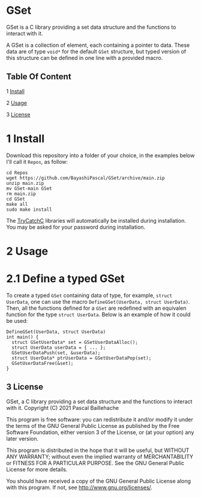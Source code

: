 # GSet

GSet is a C library providing a set data structure and the functions to interact with it.

A GSet is a collection of element, each containing a pointer to data. These data are of type `void*` for the default `GSet` structure, but typed version of this structure can be defined in one line with a provided macro.

## Table Of Content

1 [Install](https://github.com/BayashiPascal/GSet/tree/master#1-install)

2 [Usage](https://github.com/BayashiPascal/GSet/tree/master#2-usage)

3 [License](https://github.com/BayashiPascal/GSet/tree/master#3-license)

# 1 Install

Download this repository into a folder of your choice, in the examples below I'll call it `Repos`, as follow:
```
cd Repos
wget https://github.com/BayashiPascal/GSet/archive/main.zip
unzip main.zip
mv GSet-main GSet
rm main.zip
cd GSet
make all
sudo make install
```

The [TryCatchC](https://github.com/BayashiPascal/TryCatchC) libraries will automatically be installed during installation. You may be asked for your password during installation.

# 2 Usage

# 2.1 Define a typed GSet

To create a typed `GSet` containing data of type, for example, `struct UserData`, one can use the macro `DefineGSet(UserData, struct UserData)`. Then, all the functions defined for a `GSet` are redefined with an equivalen function for the type `struct UserData`. Below is an example of how it could be used:

```
DefineGSet(UserData, struct UserData)
int main() {
  struct GSetUserData* set = GSetUserDataAlloc();
  struct UserData userData = { ... };
  GSetUserDataPush(set, &userData);
  struct UserData* ptrUserData = GSetUserDataPop(set);
  GSetUserDataFree(&set);
}
```

## 3 License

GSet, a C library providing a set data structure and the functions to interact with it.
Copyright (C) 2021  Pascal Baillehache

This program is free software: you can redistribute it and/or modify
it under the terms of the GNU General Public License as published by
the Free Software Foundation, either version 3 of the License, or
(at your option) any later version.

This program is distributed in the hope that it will be useful,
but WITHOUT ANY WARRANTY; without even the implied warranty of
MERCHANTABILITY or FITNESS FOR A PARTICULAR PURPOSE.  See the
GNU General Public License for more details.

You should have received a copy of the GNU General Public License
along with this program. If not, see <http://www.gnu.org/licenses/>.

